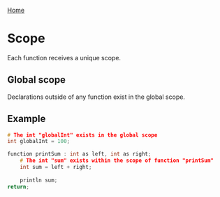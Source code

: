 [Home](https://puckowski.github.io/concert/)

# Scope

Each function receives a unique scope. 

## Global scope

Declarations outside of any function exist in the global scope. 

## Example

```cpp
# The int "globalInt" exists in the global scope
int globalInt = 100;

function printSum : int as left, int as right;
    # The int "sum" exists within the scope of function "printSum"
    int sum = left + right;
  
    println sum;
return;
```
